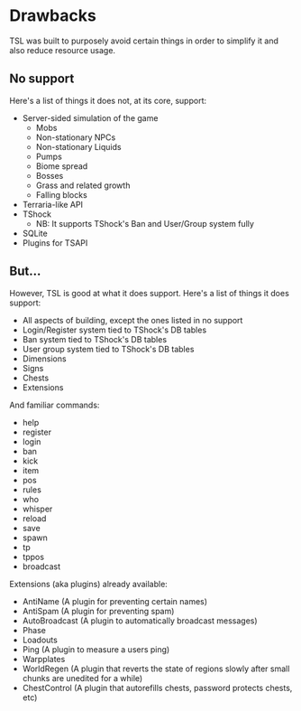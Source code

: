 # Drawbacks
TSL was built to purposely avoid certain things in order to simplify it and also reduce resource usage.

## No support
Here's a list of things it does not, at its core, support:
 * Server-sided simulation of the game
   * Mobs
   * Non-stationary NPCs
   * Non-stationary Liquids
   * Pumps
   * Biome spread
   * Bosses
   * Grass and related growth
   * Falling blocks
 * Terraria-like API
 * TShock
   * NB: It supports TShock's Ban and User/Group system fully
 * SQLite
 * Plugins for TSAPI
 
## But...
However, TSL is good at what it does support.
Here's a list of things it does support:
 * All aspects of building, except the ones listed in no support
 * Login/Register system tied to TShock's DB tables
 * Ban system tied to TShock's DB tables
 * User group system tied to TShock's DB tables
 * Dimensions
 * Signs
 * Chests
 * Extensions
 
And familiar commands:
 * help
 * register
 * login
 * ban
 * kick
 * item
 * pos
 * rules
 * who
 * whisper
 * reload
 * save
 * spawn
 * tp
 * tppos
 * broadcast
 
Extensions (aka plugins) already available:
 * AntiName (A plugin for preventing certain names)
 * AntiSpam (A plugin for preventing spam)
 * AutoBroadcast (A plugin to automatically broadcast messages)
 * Phase
 * Loadouts
 * Ping (A plugin to measure a users ping)
 * Warpplates
 * WorldRegen (A plugin that reverts the state of regions slowly after small chunks are unedited for a while)
 * ChestControl (A plugin that autorefills chests, password protects chests, etc)
